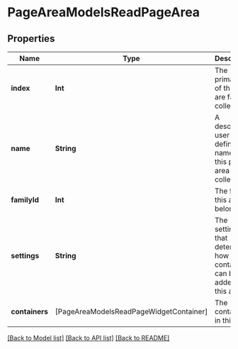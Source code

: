 # PageAreaModelsReadPageArea

## Properties
Name | Type | Description | Notes
------------ | ------------- | ------------- | -------------
**index** | **Int** | The primary id of this page are family collection | [optional] 
**name** | **String** | A descriptive, user-defined name for this page area family collection | [optional] 
**familyId** | **Int** | The family this area belongs to. | [optional] 
**settings** | **String** | The settings that determine how containers can be added to this area. | [optional] 
**containers** | [PageAreaModelsReadPageWidgetContainer] | The containers in this area | [optional] 

[[Back to Model list]](../README.md#documentation-for-models) [[Back to API list]](../README.md#documentation-for-api-endpoints) [[Back to README]](../README.md)


